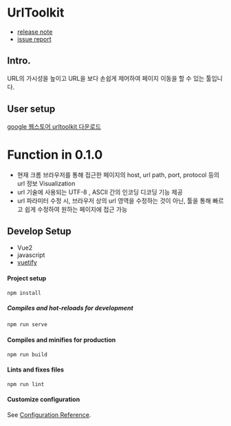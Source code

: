 # UrlToolkit
* [release note](https://github.com/GODPARK/url_toolkit/releases)
* [issue report](https://github.com/GODPARK/url_toolkit/issues)

## Intro.
URL의 가시성을 높이고 URL을 보다 손쉽게 제어하여 페이지 이동을 할 수 있는 툴입니다.

## User setup
[google 웹스토어 urltoolkit 다운로드](https://chrome.google.com/webstore/detail/urltoolkit/dnhlfflhoeeejiadonokpjlicbajdhgl?hl=ko)

# Function in 0.1.0
* 현재 크롬 브라우저를 통해 접근한 페이지의 host, url path, port, protocol 등의 url 정보 Visualization
* url 기술에 사용되는  UTF-8 , ASCII 간의 인코딩 디코딩 기능 제공
* url 파라미터 수정 시, 브라우저 상의 url 영역을 수정하는 것이 아닌, 툴을 통해 빠르고 쉽게 수정하여 원하는 페이지에 접근 가능

## Develop Setup
* Vue2
* javascript
* [vuetify](https://vuetifyjs.com/en/)

#### Project setup
```
npm install
```

##### Compiles and hot-reloads for development
```
npm run serve
```

#### Compiles and minifies for production
```
npm run build
```

#### Lints and fixes files
```
npm run lint
```

#### Customize configuration
See [Configuration Reference](https://cli.vuejs.org/config/).
